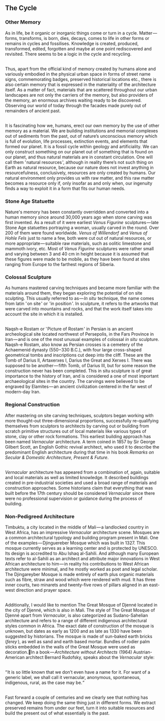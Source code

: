 


## The Cycle

<div class="subchapter">

### Other Memory

</div>

As in life, be it organic or inorganic things come or turn in a cycle. Matter&hairsp;—&hairsp;forms, transforms, is born, dies, decays, comes to life in other forms or remains in cycles and fossilises. Knowledge is created, produced, transformed, edited, forgotten and maybe at one point rediscovered and revisited. There seems to be a logic in the cycle and recycling. <br>
<br>

Thus, apart from the official kind of memory created by humans alone and variously embodied in the physical urban space in forms of street name signs, commemorating badges, preserved historical locations etc., there is also certain memory that is expressed in the materiality of the architecture itself. As a matter of fact, materials that are scattered throughout our urban landscapes are not only the carriers of the memory, but also providers of the memory, an enormous archives waiting ready to be discovered. Observing our world of today through the facades made purely out of remainders of ancient past.<br>
<br>

It is fascinating how we, humans, erect our own memory by the use of other memory as a material. We are building institutions and memorial complexes out of sediments from the past, out of nature’s unconscious memory which is full of evolution, life processes, extinction events, and elements that formed our planet. It is a fossil cycle within geology and artificiality. We can only construct something on our planet out of something that is found on our planet, and thus natural materials are in constant circulation. One will call them '&hairsp;natural resources&hairsp;', although in reality there’s not such thing on Earth as natural resource, because our nature does not invest anything in resourcefulness, conclusively, resources are only created by humans. Our natural environment only provides us with raw matter, and this raw matter becomes a resource only if, only insofar as and only when, our ingenuity finds a way to exploit it in a form that fits our human needs.<br>

<div class="subchapter">

### Stone Age Statuette

</div>

Nature's memory has been constantly overridden and converted into a human memory since around 30,000 years ago when stone carving was first invented. As a result of it were earliest *Venus Figurine* &hairsp;sculptures&hairsp;—&hairsp;late Stone Age statuettes portraying a woman, usually carved in the round. Over 200 of them were found worldwide. *Venus of Willendorf* &hairsp;and *Venus of Hohle Fels* &hairsp;just to name a few, both were cut out of natural resources, or more appropriate&hairsp;—&hairsp;suitable raw materials, such as oolitic limestone and mammoth ivory, etc. Most of *Venus Figurine* &hairsp;sculptures were rather small and varying between 3 and 40 cm in height because it is assumed that these figures were made to be mobile, as they have been found at sites ranging from Europe to the farthest regions of Siberia.<br>

<div class="subchapter">

### Colossal Sculpture

</div>

As humans mastered carving techniques and became more familiar with the materials around them, they began exploring the potential of on site sculpting. This usually referred to as&hairsp;—&hairsp;*In situ* &hairsp;technique, the name comes from latin '&hairsp;on site&hairsp;' or &hairsp;'in position&hairsp;'. In sculpture, it refers to the artworks that were carved into mountains and rocks, and that the work itself takes into account the site in which it is installed.<br>
<br>

Naqsh-e Rostam or '&hairsp;Picture of Rostam&hairsp;' in Persian is an ancient archeological site located northwest of Persepolis, in the Fars Province in Iran&hairsp;—&hairsp;and is one of the most unusual examples of colossal *in situ*&hairsp; sculpture. Naqsh-e Rostam, also know as Persian crosses is a cemetery of the Achaemenid dynasty (550&hairsp;–&hairsp;330 B.C.), with four large cross-shaped geometrical tombs and inscriptions cut deep into the cliff. These are the Tomb of Darius II, Artaxerxes I, Darius the Great and Xerxes I. There was supposed to be another&hairsp;—&hairsp;fifth Tomb, of Darius III, but for some reason the construction never has been completed. This in situ sculpture is of great importance to the history of Iran, and is considered a one of most important archaeological sites in the country. The carvings were believed to be engraved by Elamites&hairsp;—&hairsp;an ancient civilization centered in the far west of modern-day Iran. <br>

<div class="subchapter">

### Regional Construction

</div>

After mastering on site carving techniques, sculptors began working with more thought-out three-dimensional proportions, successfully re-qualifying themselves from sculptors to architects by carving out or building from scratch primitive structures out of local materials like various types of stone, clay or other rock formations. This earliest building approach has been named *Vernacular*&hairsp; architecture. A term coined in 1857 by Sir George Gilbert Scott, an English Gothic revival architect, who used it to describe the predominant English architecture during that time in his book *Remarks on Secular & Domestic Architecture, Present & Future*.<br>
<br>

*Vernacular* &hairsp;architecture has appeared from a combination of, again, suitable and local materials as well as limited knowledge. It described buildings created in pre-industrial societies and used a broad range of materials and construction approaches. Some historians claim that everything that was built before the 17th century should be considered *Vernacular* &hairsp;since there were no professional supervision or guidance during the process of building.<br>

<div class="subchapter">

### Non-Pedigreed Architecture

</div>

Timbuktu, a city located in the middle of Mali&hairsp;—&hairsp;a landlocked country in West Africa, has an impressive *Vernacular* &hairsp;architecture scene. Mosques are a common architectural typology and building program present in Mali. One of the examples&hairsp;—&hairsp;Djinguereber Mosque which was built in 1327. This mosque currently serves as a learning center and is protected by UNESCO. Its design is accredited to Abu Ishaq al-Sahili. And although many European texts refer to al-Sahili as an architect and attribute major innovations in West African architecture to him&hairsp;—&hairsp;in reality his contributions to West African architecture were minimal, and he mostly worked as poet and legal scholar. The Djingareyber Mosque is made entirely of earth plus organic materials such as fibre, straw and wood which were rendered with mud. It has three inner courts, two minarets and twenty-five rows of pillars aligned in an east-west direction and prayer space. <br>
<br>

Additionally, I would like to mention The Great Mosque of Djenné located in the city of Djenné, which is also in Mali. The style of The Great Mosque of Djenné apart from *Vernacular*, is also categorized as Sudano-Sahelian architecture and refers to a range of different indigenous architectural styles common in Africa. The exact date of construction of the mosque is unknown, but dates as early as 1200 and as late as 1330 have been suggested by historians. The mosque is made of sun-baked earth bricks (*ferey*&hairsp;&hairsp;), as well as sand and earth based mortar. Bundles of rodier palm sticks embedded in the walls of the Great Mosque were used as decoration.In a book&hairsp;—&hairsp;*Architecture without Architects* &hairsp;(1964) Austrian-American architect Bernard Rudofsky, speaks about the *Vernacular* &hairsp;style:<br>
<br>

<div class="quote">
“&hairsp;It is so little known that we don’t even have a name for it. For want of a generic label, we shall call it vernacular, anonymous, spontaneous, indigenous, rural, as the case may be.&hairsp;”
</div><br>

Fast forward a couple of centuries and we clearly see that nothing has changed. We keep doing the same thing just in different forms. We extract preserved remains from under our feet, turn it into suitable resources and build the present out of what essentially is the past. 


